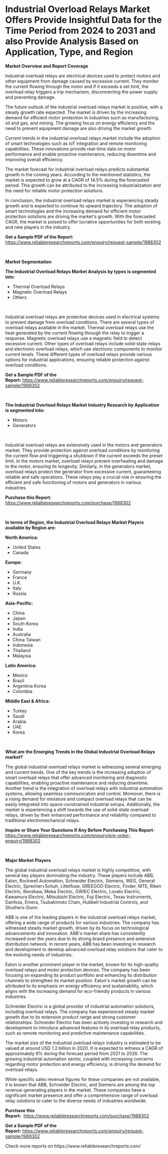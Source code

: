 <p><h1>Industrial Overload Relays Market Offers Provide Insightful Data for the Time Period from 2024 to 2031 and also Provide Analysis Based on Application, Type, and Region</h1></p><p><strong>Market Overview and Report Coverage</strong></p>
<p><p>Industrial overload relays are electrical devices used to protect motors and other equipment from damage caused by excessive current. They monitor the current flowing through the motor and if it exceeds a set limit, the overload relay triggers a trip mechanism, disconnecting the power supply and preventing damage.</p><p>The future outlook of the industrial overload relays market is positive, with a steady growth rate expected. The market is driven by the increasing demand for efficient motor protection in industries such as manufacturing, oil and gas, and mining. The growing focus on energy efficiency and the need to prevent equipment damage are also driving the market growth.</p><p>Current trends in the industrial overload relays market include the adoption of smart technologies such as IoT integration and remote monitoring capabilities. These innovations provide real-time data on motor performance and enable proactive maintenance, reducing downtime and improving overall efficiency.</p><p>The market forecast for industrial overload relays predicts substantial growth in the coming years. According to the mentioned statistics, the market is expected to grow at a CAGR of 14.5% during the forecasted period. This growth can be attributed to the increasing industrialization and the need for reliable motor protection solutions.</p><p>In conclusion, the industrial overload relays market is experiencing steady growth and is expected to continue its upward trajectory. The adoption of smart technologies and the increasing demand for efficient motor protection solutions are driving the market's growth. With the forecasted CAGR, the market is poised to offer lucrative opportunities for both existing and new players in the industry.</p></p>
<p><strong>Get a Sample PDF of the Report:</strong> <a href="https://www.reliableresearchreports.com/enquiry/request-sample/1988302">https://www.reliableresearchreports.com/enquiry/request-sample/1988302</a></p>
<p>&nbsp;</p>
<p><strong>Market Segmentation</strong></p>
<p><strong>The Industrial Overload Relays Market Analysis by types is segmented into:</strong></p>
<p><ul><li>Thermal Overload Relays</li><li>Magnetic Overload Relays</li><li>Others</li></ul></p>
<p>&nbsp;</p>
<p><p>Industrial overload relays are protective devices used in electrical systems to prevent damage from overload conditions. There are several types of overload relays available in the market. Thermal overload relays use the heat generated by the current flowing through the relay to trigger a response. Magnetic overload relays use a magnetic field to detect excessive current. Other types of overload relays include solid-state relays and electronic overload relays, which use electronic components to monitor current levels. These different types of overload relays provide various options for industrial applications, ensuring reliable protection against overload conditions.</p></p>
<p><strong>Get a Sample PDF of the Report:</strong>&nbsp;<a href="https://www.reliableresearchreports.com/enquiry/request-sample/1988302">https://www.reliableresearchreports.com/enquiry/request-sample/1988302</a></p>
<p>&nbsp;</p>
<p><strong>The Industrial Overload Relays Market Industry Research by Application is segmented into:</strong></p>
<p><ul><li>Motors</li><li>Generators</li></ul></p>
<p>&nbsp;</p>
<p><p>Industrial overload relays are extensively used in the motors and generators market. They provide protection against overload conditions by monitoring the current flow and triggering a shutdown if the current exceeds the preset limit. In the motors market, overload relays prevent overheating and damage to the motor, ensuring its longevity. Similarly, in the generators market, overload relays protect the generator from excessive current, guaranteeing reliable and safe operations. These relays play a crucial role in ensuring the efficient and safe functioning of motors and generators in various industries.</p></p>
<p><strong>Purchase this Report:</strong>&nbsp; <a href="https://www.reliableresearchreports.com/purchase/1988302">https://www.reliableresearchreports.com/purchase/1988302</a></p>
<p>&nbsp;</p>
<p><strong>In terms of Region, the Industrial Overload Relays Market Players available by Region are:</strong></p>
<p>
    <p> <strong> North America: </strong>
        <ul>
            <li>United States</li>
            <li>Canada</li>
        </ul>
        </p> 
    <p> <strong> Europe: </strong>
        <ul>
            <li>Germany</li>
            <li>France</li>
            <li>U.K.</li>
            <li>Italy</li>
            <li>Russia</li>
        </ul>
        </p> 
    <p> <strong> Asia-Pacific: </strong>
        <ul>
            <li>China</li>
            <li>Japan</li>
            <li>South Korea</li>
            <li>India</li>
            <li>Australia</li>
            <li>China Taiwan</li>
            <li>Indonesia</li>
            <li>Thailand</li>
            <li>Malaysia</li>
        </ul>
        </p> 
    <p> <strong> Latin America: </strong>
        <ul>
            <li>Mexico</li>
            <li>Brazil</li>
            <li>Argentina Korea</li>
            <li>Colombia</li>
        </ul>
        </p> 
    <p> <strong> Middle East & Africa: </strong>
        <ul>
            <li>Turkey</li>
            <li>Saudi</li>
            <li>Arabia</li>
            <li>UAE</li>
            <li>Korea</li>
        </ul>
    </p>
    </p>
<p>&nbsp;</p>
<p><strong>What are the Emerging Trends in the Global Industrial Overload Relays market?</strong></p>
<p><p>The global industrial overload relays market is witnessing several emerging and current trends. One of the key trends is the increasing adoption of smart overload relays that offer advanced monitoring and diagnostic capabilities, enabling proactive maintenance and reducing downtime. Another trend is the integration of overload relays with industrial automation systems, allowing seamless communication and control. Moreover, there is a rising demand for miniature and compact overload relays that can be easily integrated into space-constrained industrial setups. Additionally, the market is experiencing a shift towards the use of solid-state overload relays, driven by their enhanced performance and reliability compared to traditional electromechanical relays.</p></p>
<p><strong>Inquire or Share Your Questions If Any Before Purchasing This Report</strong>- <a href="https://www.reliableresearchreports.com/enquiry/pre-order-enquiry/1988302">https://www.reliableresearchreports.com/enquiry/pre-order-enquiry/1988302</a></p>
<p>&nbsp;</p>
<p><strong>Major Market Players</strong></p>
<p><p>The global industrial overload relays market is highly competitive, with several key players dominating the industry. These players include ABB, Eaton, Rockwell Automation, Schneider Electric, Siemens, WEG, General Electric, Sprecher+Schuh, Littelfuse, GREEGOO Electric, Finder, MTE, Riken Electric, Benshaw, Meba Electric, GWIEC Electric, Lovato Electric, Kawamura Electric, Mitsubishi Electric, Fuji Electric, Texas Instruments, Danfoss, Emera, Tsubakimoto Chain, Hubbell Industrial Controls, and Struthers-Dunn.</p><p>ABB is one of the leading players in the industrial overload relays market, offering a wide range of products for various industries. The company has witnessed steady market growth, driven by its focus on technological advancements and innovation. ABB's market share has consistently increased over the years due to its strong brand presence and extensive distribution network. In recent years, ABB has been investing in research and development to develop advanced overload relay solutions that cater to the evolving needs of industries.</p><p>Eaton is another prominent player in the market, known for its high-quality overload relays and motor protection devices. The company has been focusing on expanding its product portfolio and enhancing its distribution channels to strengthen its market position. Eaton's market growth can be attributed to its emphasis on energy efficiency and sustainability, which aligns with the increasing demand for eco-friendly products in various industries.</p><p>Schneider Electric is a global provider of industrial automation solutions, including overload relays. The company has experienced steady market growth due to its extensive product range and strong customer relationships. Schneider Electric has been actively investing in research and development to introduce advanced features in its overload relay products, such as remote monitoring and predictive maintenance capabilities.</p><p>The market size of the industrial overload relays industry is estimated to be valued at around USD 1.2 billion in 2020. It is expected to witness a CAGR of approximately 6% during the forecast period from 2021 to 2026. The growing industrial automation sector, coupled with increasing concerns regarding motor protection and energy efficiency, is driving the demand for overload relays.</p><p>While specific sales revenue figures for these companies are not available, it is known that ABB, Schneider Electric, and Siemens are among the top revenue-generating players in the market. These companies have a significant market presence and offer a comprehensive range of overload relay solutions to cater to the diverse needs of industries worldwide.</p></p>
<p><strong>Purchase this Report:</strong>&nbsp;&nbsp;<a href="https://www.reliableresearchreports.com/purchase/1988302">https://www.reliableresearchreports.com/purchase/1988302</a></p>
<p></p>
<p><strong>Get a Sample PDF of the Report:</strong>&nbsp;<a href="https://www.reliableresearchreports.com/enquiry/request-sample/1988302">https://www.reliableresearchreports.com/enquiry/request-sample/1988302</a></p>
<p>Check more reports on https://www.reliableresearchreports.com/</p>